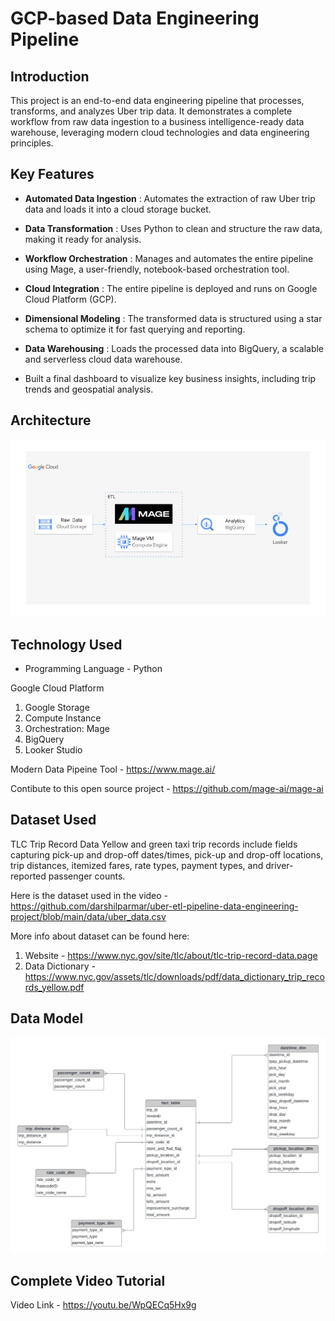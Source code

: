 # GCP-based Data Engineering Pipeline

## Introduction

This project is an end-to-end data engineering pipeline that processes, transforms, and analyzes Uber trip data. It demonstrates a complete workflow from raw data ingestion to a business intelligence-ready data warehouse, leveraging modern cloud technologies and data engineering principles.

## Key Features
 - **Automated Data Ingestion** : Automates the extraction of raw Uber trip data and loads it into a cloud storage bucket.

 - **Data Transformation** : Uses Python to clean and structure the raw data, making it ready for analysis.

 - **Workflow Orchestration** : Manages and automates the entire pipeline using Mage, a user-friendly, notebook-based orchestration tool.

 - **Cloud Integration** : The entire pipeline is deployed and runs on Google Cloud Platform (GCP).

 - **Dimensional Modeling** : The transformed data is structured using a star schema to optimize it for fast querying and reporting.

 - **Data Warehousing** : Loads the processed data into BigQuery, a scalable and serverless cloud data warehouse.

 - Built a final dashboard to visualize key business insights, including trip trends and geospatial analysis.

## Architecture 
<img src="architecture.jpg">

## Technology Used
- Programming Language - Python

Google Cloud Platform
1. Google Storage
2. Compute Instance
3. Orchestration: Mage
4. BigQuery
5. Looker Studio

Modern Data Pipeine Tool - https://www.mage.ai/

Contibute to this open source project - https://github.com/mage-ai/mage-ai


## Dataset Used
TLC Trip Record Data
Yellow and green taxi trip records include fields capturing pick-up and drop-off dates/times, pick-up and drop-off locations, trip distances, itemized fares, rate types, payment types, and driver-reported passenger counts. 

Here is the dataset used in the video - https://github.com/darshilparmar/uber-etl-pipeline-data-engineering-project/blob/main/data/uber_data.csv

More info about dataset can be found here:
1. Website - https://www.nyc.gov/site/tlc/about/tlc-trip-record-data.page
2. Data Dictionary - https://www.nyc.gov/assets/tlc/downloads/pdf/data_dictionary_trip_records_yellow.pdf

## Data Model
<img src="data_model.jpeg">

## Complete Video Tutorial 
Video Link - https://youtu.be/WpQECq5Hx9g
